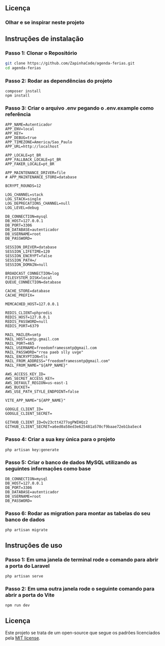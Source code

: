 ## Licença

### Olhar e se inspirar neste projeto

## Instruções de instalação

### Passo 1: Clonar o Repositório
```bash
git clone https://github.com/ZapinhaCode/agenda-ferias.git
cd agenda-ferias
```

### Passo 2: Rodar as dependências do projeto
```
composer install
npm install
```

### Passo 3: Criar o arquivo .env pegando o .env.example como referência
```
APP_NAME=Autenticador
APP_ENV=local
APP_KEY=
APP_DEBUG=true
APP_TIMEZONE=America/Sao_Paulo
APP_URL=http://localhost

APP_LOCALE=pt_BR
APP_FALLBACK_LOCALE=pt_BR
APP_FAKER_LOCALE=pt_BR

APP_MAINTENANCE_DRIVER=file
# APP_MAINTENANCE_STORE=database

BCRYPT_ROUNDS=12

LOG_CHANNEL=stack
LOG_STACK=single
LOG_DEPRECATIONS_CHANNEL=null
LOG_LEVEL=debug

DB_CONNECTION=mysql
DB_HOST=127.0.0.1
DB_PORT=3306
DB_DATABASE=autenticador
DB_USERNAME=root
DB_PASSWORD=

SESSION_DRIVER=database
SESSION_LIFETIME=120
SESSION_ENCRYPT=false
SESSION_PATH=/
SESSION_DOMAIN=null

BROADCAST_CONNECTION=log
FILESYSTEM_DISK=local
QUEUE_CONNECTION=database

CACHE_STORE=database
CACHE_PREFIX=

MEMCACHED_HOST=127.0.0.1

REDIS_CLIENT=phpredis
REDIS_HOST=127.0.0.1
REDIS_PASSWORD=null
REDIS_PORT=6379

MAIL_MAILER=smtp
MAIL_HOST=smtp.gmail.com
MAIL_PORT=465
MAIL_USERNAME=freedomframessmtp@gmail.com
MAIL_PASSWORD="rrea paeb slly uvge"
MAIL_ENCRYPTION=tls
MAIL_FROM_ADDRESS="freedomframessmtp@gmail.com"
MAIL_FROM_NAME="${APP_NAME}"

AWS_ACCESS_KEY_ID=
AWS_SECRET_ACCESS_KEY=
AWS_DEFAULT_REGION=us-east-1
AWS_BUCKET=
AWS_USE_PATH_STYLE_ENDPOINT=false

VITE_APP_NAME="${APP_NAME}"

GOOGLE_CLIENT_ID=
GOOGLE_CLIENT_SECRET=

GITHUB_CLIENT_ID=Ov23ctt4277ogPWIHQz2
GITHUB_CLIENT_SECRET=a6ed0a58ed3e625481a570cf9baae72eb1ba5ec4
```

### Passo 4: Criar a sua key única para o projeto
```
php artisan key:generate
```

### Passo 5: Criar o banco de dados MySQL utilizando as seguintes informações como base
```
DB_CONNECTION=mysql
DB_HOST=127.0.0.1
DB_PORT=3306
DB_DATABASE=autenticador
DB_USERNAME=root
DB_PASSWORD=
```

### Passo 6: Rodar as migration para montar as tabelas do seu banco de dados
```
php artisan migrate
```

## Instruções de uso

### Passo 1: Em uma janela de terminal rode o comando para abrir a porta do Laravel
```
php artisan serve
```

### Passo 2: Em uma outra janela rode o seguinte comando para abrir a porta do Vite
```
npm run dev
```

## Licença
Este projeto se trata de um open-source que segue os padrões licenciados pela [MIT license](https://opensource.org/licenses/MIT).
